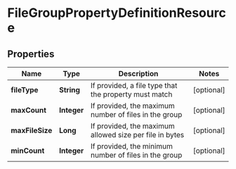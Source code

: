 
# FileGroupPropertyDefinitionResource

## Properties
Name | Type | Description | Notes
------------ | ------------- | ------------- | -------------
**fileType** | **String** | If provided, a file type that the property must match |  [optional]
**maxCount** | **Integer** | If provided, the maximum number of files in the group |  [optional]
**maxFileSize** | **Long** | If provided, the maximum allowed size per file in bytes |  [optional]
**minCount** | **Integer** | If provided, the minimum number of files in the group |  [optional]



